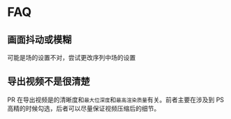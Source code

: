 # FAQ

## 画面抖动或模糊

可能是场的设置不对，尝试更改序列中场的设置

## 导出视频不是很清楚

PR 在导出视频是的清晰度和`最大位深度`和`最高渲染质量`有关。前者主要在涉及到 PS 高精的时候勾选，后者可以尽量保证视频压缩后的细节。